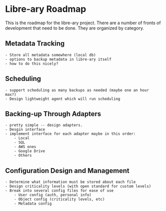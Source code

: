 # Libre-ary Roadmap

This is the roadmap for the libre-ary project. There are a number of fronts of development that need to be done. They are organized by category.

## Metadata Tracking

	- Store all metadata somewhere (local db)
	- options to backup metadata in libre-ary itself
	- how to do this nicely?

## Scheduling
	- support scheduling as many backups as needed (maybe one an hour max?)
	- Design lightweight agent which will run scheduling

## Backing-up Through Adapters
	- pretty simple -- design adapters. 
	- Desgin interface
	- implement interface for each adapter maybe in this order:
		- Local
		- SQL
		- AWS ones
		- Google Drive
		- Others

## Configuration Design and Management
	
	- Determine what information must be stored about each file
	- Design criticality levels (with open standard for custom levels)
	- Break into several config files for ease of use
		- User config (auth, personal info)
		- Object config (criticality levels, etc)
		- Metadata config